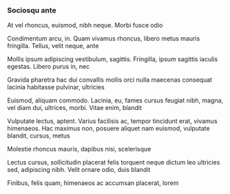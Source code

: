 ### Sociosqu ante

At vel rhoncus, euismod, nibh neque. Morbi fusce odio

Condimentum arcu, in. Quam vivamus rhoncus, libero metus mauris fringilla. Tellus, velit neque, ante

Mollis ipsum adipiscing vestibulum, sagittis. Fringilla, ipsum sagittis iaculis egestas. Libero purus in, nec

Gravida pharetra hac dui convallis mollis orci nulla maecenas consequat lacinia habitasse pulvinar, ultricies

Euismod, aliquam commodo. Lacinia, eu, fames cursus feugiat nibh, magna, vel diam dui, ultrices, morbi. Vitae enim, blandit

Vulputate lectus, aptent. Varius facilisis ac, tempor tincidunt erat, vivamus himenaeos. Hac maximus non, posuere aliquet nam euismod, vulputate blandit, cursus, metus

Molestie rhoncus mauris, dapibus nisi, scelerisque

Lectus cursus, sollicitudin placerat felis torquent neque dictum leo ultricies sed, adipiscing nibh. Velit ornare odio, duis blandit

Finibus, felis quam, himenaeos ac accumsan placerat, lorem


